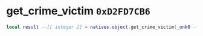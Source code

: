 # get_crime_victim `0xD2FD7CB6`

```lua
local result --[[ integer ]] = natives.object.get_crime_victim(_unk0 --[[ integer ]])
```